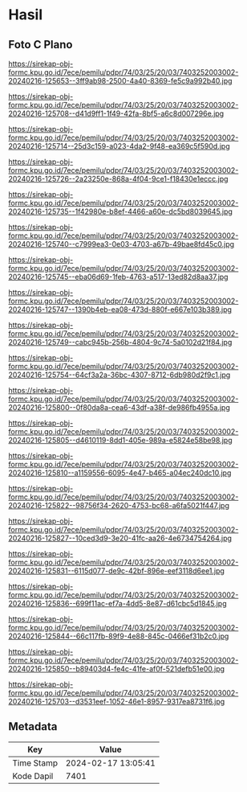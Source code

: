 # Hasil

## Foto C Plano

https://sirekap-obj-formc.kpu.go.id/7ece/pemilu/pdpr/74/03/25/20/03/7403252003002-20240216-125653--3ff9ab98-2500-4a40-8369-fe5c9a992b40.jpg

https://sirekap-obj-formc.kpu.go.id/7ece/pemilu/pdpr/74/03/25/20/03/7403252003002-20240216-125708--d41d9ff1-1f49-42fa-8bf5-a6c8d007296e.jpg

https://sirekap-obj-formc.kpu.go.id/7ece/pemilu/pdpr/74/03/25/20/03/7403252003002-20240216-125714--25d3c159-a023-4da2-9f48-ea369c5f590d.jpg

https://sirekap-obj-formc.kpu.go.id/7ece/pemilu/pdpr/74/03/25/20/03/7403252003002-20240216-125726--2a23250e-868a-4f04-9ce1-f18430e1eccc.jpg

https://sirekap-obj-formc.kpu.go.id/7ece/pemilu/pdpr/74/03/25/20/03/7403252003002-20240216-125735--1f42980e-b8ef-4466-a60e-dc5bd8039645.jpg

https://sirekap-obj-formc.kpu.go.id/7ece/pemilu/pdpr/74/03/25/20/03/7403252003002-20240216-125740--c7999ea3-0e03-4703-a67b-49bae8fd45c0.jpg

https://sirekap-obj-formc.kpu.go.id/7ece/pemilu/pdpr/74/03/25/20/03/7403252003002-20240216-125745--eba06d69-1feb-4763-a517-13ed82d8aa37.jpg

https://sirekap-obj-formc.kpu.go.id/7ece/pemilu/pdpr/74/03/25/20/03/7403252003002-20240216-125747--1390b4eb-ea08-473d-880f-e667e103b389.jpg

https://sirekap-obj-formc.kpu.go.id/7ece/pemilu/pdpr/74/03/25/20/03/7403252003002-20240216-125749--cabc945b-256b-4804-9c74-5a0102d21f84.jpg

https://sirekap-obj-formc.kpu.go.id/7ece/pemilu/pdpr/74/03/25/20/03/7403252003002-20240216-125754--64cf3a2a-36bc-4307-8712-6db980d2f9c1.jpg

https://sirekap-obj-formc.kpu.go.id/7ece/pemilu/pdpr/74/03/25/20/03/7403252003002-20240216-125800--0f80da8a-cea6-43df-a38f-de986fb4955a.jpg

https://sirekap-obj-formc.kpu.go.id/7ece/pemilu/pdpr/74/03/25/20/03/7403252003002-20240216-125805--d4610119-8dd1-405e-989a-e5824e58be98.jpg

https://sirekap-obj-formc.kpu.go.id/7ece/pemilu/pdpr/74/03/25/20/03/7403252003002-20240216-125810--a1159556-6095-4e47-b465-a04ec240dc10.jpg

https://sirekap-obj-formc.kpu.go.id/7ece/pemilu/pdpr/74/03/25/20/03/7403252003002-20240216-125822--98756f34-2620-4753-bc68-a6fa5021f447.jpg

https://sirekap-obj-formc.kpu.go.id/7ece/pemilu/pdpr/74/03/25/20/03/7403252003002-20240216-125827--10ced3d9-3e20-41fc-aa26-4e6734754264.jpg

https://sirekap-obj-formc.kpu.go.id/7ece/pemilu/pdpr/74/03/25/20/03/7403252003002-20240216-125831--6115d077-de9c-42bf-896e-eef3118d6ee1.jpg

https://sirekap-obj-formc.kpu.go.id/7ece/pemilu/pdpr/74/03/25/20/03/7403252003002-20240216-125836--699f11ac-ef7a-4dd5-8e87-d61cbc5d1845.jpg

https://sirekap-obj-formc.kpu.go.id/7ece/pemilu/pdpr/74/03/25/20/03/7403252003002-20240216-125844--66c117fb-89f9-4e88-845c-0466ef31b2c0.jpg

https://sirekap-obj-formc.kpu.go.id/7ece/pemilu/pdpr/74/03/25/20/03/7403252003002-20240216-125850--b89403d4-fe4c-41fe-af0f-521defb51e00.jpg

https://sirekap-obj-formc.kpu.go.id/7ece/pemilu/pdpr/74/03/25/20/03/7403252003002-20240216-125703--d3531eef-1052-46e1-8957-9317ea8731f6.jpg


## Metadata

| Key        | Value               |
| ---------- | ------------------- |
| Time Stamp | 2024-02-17 13:05:41 |
| Kode Dapil | 7401                |



